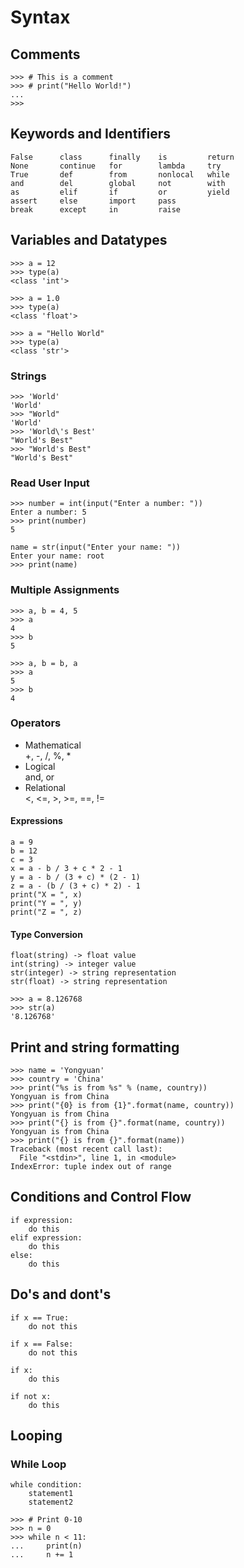 Syntax
======


## Comments
```
>>> # This is a comment
>>> # print("Hello World!")
... 
>>>
```


## Keywords and Identifiers

    False      class      finally    is         return
    None       continue   for        lambda     try
    True       def        from       nonlocal   while
    and        del        global     not        with
    as         elif       if         or         yield
    assert     else       import     pass
    break      except     in         raise


## Variables and Datatypes
```
>>> a = 12
>>> type(a)
<class 'int'>
```

```
>>> a = 1.0
>>> type(a)
<class 'float'>
```

```
>>> a = "Hello World"
>>> type(a)
<class 'str'>
```

### Strings
```
>>> 'World'
'World'
>>> "World"
'World'
>>> 'World\'s Best'
"World's Best"
>>> "World's Best"
"World's Best"
```

### Read User Input
```
>>> number = int(input("Enter a number: "))
Enter a number: 5
>>> print(number)
5
```
```
name = str(input("Enter your name: "))
Enter your name: root
>>> print(name)
```

### Multiple Assignments
```
>>> a, b = 4, 5
>>> a
4
>>> b
5
```

```
>>> a, b = b, a
>>> a
5
>>> b
4
```

### Operators

  * Mathematical  
    +, -, /, %, *
  * Logical  
    and, or
  * Relational  
    <, <=, >, >=, ==, !=


#### Expressions
```
a = 9
b = 12
c = 3
x = a - b / 3 + c * 2 - 1
y = a - b / (3 + c) * (2 - 1)
z = a - (b / (3 + c) * 2) - 1
print("X = ", x)
print("Y = ", y)
print("Z = ", z)
```

#### Type Conversion

    float(string) -> float value
    int(string) -> integer value
    str(integer) -> string representation
    str(float) -> string representation

```
>>> a = 8.126768
>>> str(a)
'8.126768'
```


## Print and string formatting

```
>>> name = 'Yongyuan'
>>> country = 'China'
>>> print("%s is from %s" % (name, country))
Yongyuan is from China
>>> print("{0} is from {1}".format(name, country))
Yongyuan is from China
>>> print("{} is from {}".format(name, country))
Yongyuan is from China
>>> print("{} is from {}".format(name))
Traceback (most recent call last):
  File "<stdin>", line 1, in <module>
IndexError: tuple index out of range
```


## Conditions and Control Flow
```
if expression:
    do this
elif expression:
    do this
else: 
    do this
```


## Do's and dont's

```
if x == True:
    do not this  
 
if x == False:
    do not this
```

```
if x:
    do this
 
if not x:
    do this
```

## Looping


### While Loop

```
while condition:
    statement1
    statement2
```

```
>>> # Print 0-10
>>> n = 0 
>>> while n < 11:
...     print(n)
...     n += 1
```

